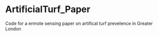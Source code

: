 # ArtificialTurf_Paper
 Code for a ermote sensing paper on artifical turf prevelence in Greater London
